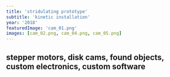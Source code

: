 ```yaml
---
title: 'stridulating prototype'
subtitle: 'kinetic installation'
year: '2018'
featuredImage: 'cam_01.png'
images: [cam_02.png, cam_04.png, cam_05.png]
---
```


## stepper motors, disk cams, found objects, custom electronics, custom software
